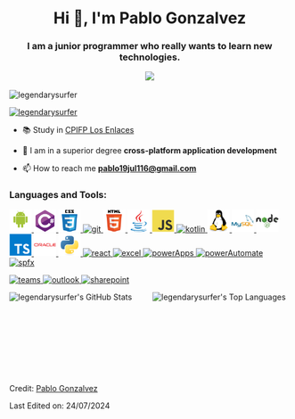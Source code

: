 <h1 align="center">Hi 👋, I'm Pablo Gonzalvez</h1>

<h3 align="center">I am a junior programmer who really wants to learn new technologies.</h3>
<!-- CABEZERA -->
<p align="center">
  <img src="https://miro.medium.com/max/2048/1*OohqW5DGh9CQS4hLY5FXzA.png" height="230"/>
</p>

<p align="left"> <img src="https://komarev.com/ghpvc/?username=legendarysurfer&label=Profile%20views&color=0e75b6&style=flat" alt="legendarysurfer" /> </p>

<p align="left"> <a href="https://github.com/ryo-ma/github-profile-trophy"><img src="https://github-profile-trophy.vercel.app/?username=legendarysurfer" alt="legendarysurfer" /></a> </p>

<!-- BREVE DESCRIPCION -->
- 📚 Study in [CPIFP Los Enlaces](https://cpilosenlaces.com/)

- 🌱 I am in a superior degree **cross-platform application development**

- 📫 How to reach me **pablo19jul116@gmail.com**

<!-- LENGUAJES Y HERRAMIENTAS -->
<h3 align="left">Languages and Tools:</h3>
<p align="left"> 
  <a href="https://developer.android.com" target="_blank" rel="noreferrer"> <img src="https://raw.githubusercontent.com/devicons/devicon/master/icons/android/android-original-wordmark.svg" alt="android" width="40" height="40"/> </a> 
  <a href="https://www.w3schools.com/cs/" target="_blank" rel="noreferrer"> <img src="https://raw.githubusercontent.com/devicons/devicon/master/icons/csharp/csharp-original.svg" alt="csharp" width="40" height="40"/> </a> 
  <a href="https://www.w3schools.com/css/" target="_blank" rel="noreferrer"> <img src="https://raw.githubusercontent.com/devicons/devicon/master/icons/css3/css3-original-wordmark.svg" alt="css3" width="40" height="40"/> </a> 
  <a href="https://git-scm.com/" target="_blank" rel="noreferrer"> <img src="https://www.vectorlogo.zone/logos/git-scm/git-scm-icon.svg" alt="git" width="40" height="40"/> </a> <a href="https://www.w3.org/html/" target="_blank" rel="noreferrer"> <img       
     src="https://raw.githubusercontent.com/devicons/devicon/master/icons/html5/html5-original-wordmark.svg" alt="html5" width="40" height="40"/> </a> 
  <a href="https://www.java.com" target="_blank" rel="noreferrer"> <img src="https://raw.githubusercontent.com/devicons/devicon/master/icons/java/java-original.svg" alt="java" width="40" height="40"/> </a> 
  <a href="https://developer.mozilla.org/en-US/docs/Web/JavaScript" target="_blank" rel="noreferrer"> <img src="https://raw.githubusercontent.com/devicons/devicon/master/icons/javascript/javascript-original.svg" alt="javascript" width="40" height="40"/> </a> 
  <a href="https://kotlinlang.org" target="_blank" rel="noreferrer"> <img src="https://www.vectorlogo.zone/logos/kotlinlang/kotlinlang-icon.svg" alt="kotlin" width="40" height="40"/> </a> 
  <a href="https://www.linux.org/" target="_blank" rel="noreferrer"> <img src="https://raw.githubusercontent.com/devicons/devicon/master/icons/linux/linux-original.svg" alt="linux" width="40" height="40"/> </a> 
  <a href="https://www.mysql.com/" target="_blank" rel="noreferrer"> <img src="https://raw.githubusercontent.com/devicons/devicon/master/icons/mysql/mysql-original-wordmark.svg" alt="mysql" width="40" height="40"/> </a> 
  <a href="https://nodejs.org" target="_blank" rel="noreferrer"> <img src="https://raw.githubusercontent.com/devicons/devicon/master/icons/nodejs/nodejs-original-wordmark.svg" alt="nodejs" width="40" height="40"/> </a> 
  <a href="https://www.typescriptlang.org" target="_blank" rel="noreferrer"> <img src="https://raw.githubusercontent.com/devicons/devicon/master/icons/typescript/typescript-original.svg" alt="typescript" width="40" height="40"/> </a>
  <a href="https://www.oracle.com/" target="_blank" rel="noreferrer"> <img src="https://raw.githubusercontent.com/devicons/devicon/master/icons/oracle/oracle-original.svg" alt="oracle" width="40" height="40"/> </a> 
  <a href="https://www.python.org" target="_blank" rel="noreferrer"> <img src="https://raw.githubusercontent.com/devicons/devicon/master/icons/python/python-original.svg" alt="python" width="40" height="40"/> </a> 
  <a href="https://es.react.dev/" target="_blank" rel="noreferrer"> <img src="https://github.com/user-attachments/assets/1c94a303-fda2-4a23-a11f-8706452decd4" alt="react" width="40" height="40"/> </a> 
  <a href="https://www.microsoft.com/es-es/microsoft-365/excel" target="_blank" rel="noreferrer"> <img src="https://github.com/user-attachments/assets/2813f7b2-de6b-45e4-a5e6-9f740e359fa2" alt="excel" width="40" height="40"/> </a> 
  <a href="https://make.powerapps.com/" target="_blank" rel="noreferrer"> <img src="https://github.com/user-attachments/assets/03272a69-afc0-41db-98c0-1eaae297958c" alt="powerApps" width="40" height="40"/> </a>
  <a href="https://make.powerautomate.com/" target="_blank" rel="noreferrer"> <img src="https://github.com/user-attachments/assets/88606992-e0cd-4b98-be30-dfe973ab5ceb" alt="powerAutomate" width="40" height="40"/> </a>
  <a href="https://learn.microsoft.com/es-es/sharepoint/dev/spfx/set-up-your-development-environment" target="_blank" rel="noreferrer"> <img src="https://github.com/user-attachments/assets/40831449-4b25-410a-a22f-160697c32ef8" alt="spfx" width="40" height="40"/></a>
  
  <a href="https://www.microsoft.com/es-es/microsoft-teams/log-in" target="_blank" rel="noreferrer"> <img src="https://github.com/user-attachments/assets/a4679715-18a4-4d88-ac12-c934d24aa7d1" alt="teams" width="40" height="40"/> </a>
  <a href="https://outlook.office.com/mail/" target="_blank" rel="noreferrer"> <img src="https://github.com/user-attachments/assets/5c6f7146-b348-4771-88b3-1939036627dc" alt="outlook" width="40" height="40"/> </a> 
  <a href="https://www.microsoft.com/es-es/microsoft-365/sharepoint/collaboration" target="_blank" rel="noreferrer"> <img src="https://github.com/user-attachments/assets/6addc739-fb1a-48cd-a251-a7fecb00ad45" alt="sharepoint" width="40" height="40"/> </a>
</p>
  
<!-- STATS Y LENGUAJES MAS USADOS -->
<div style="display: flex; justify-content: space-between; max-width: 800px;">
  <img style="height: 150px; width: 49%;" src="https://github-readme-stats.vercel.app/api?username=legendarysurfer&theme=gotham&count_private=true&show_icons=true&include_all_commits=true" alt="legendarysurfer's GitHub Stats"/>
  <img style="height: 150px; width: 49%;" src="https://github-readme-stats.vercel.app/api/top-langs/?username=legendarysurfer&layout=compact&theme=gotham&langs_count=8" alt="legendarysurfer's Top Languages"/>
</div>


Credit: [Pablo Gonzalvez](https://github.com/LegendarySurfer)

Last Edited on: 24/07/2024

